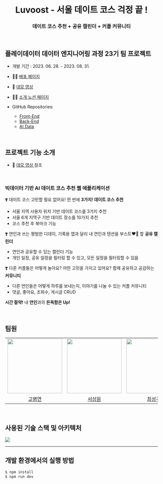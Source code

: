 <div align=center>
<h1>Luvoost - 서울 데이트 코스 걱정 끝 !</h1>
<h3>데이트 코스 추천 + 공유 캘린더 + 커플 커뮤니티</h3>
<br>
<div align=left>


## 플레이데이터 데이터 엔지니어링 과정 23기 팀 프로젝트 
- 개발 기간 : 2023. 06. 28. - 2023. 08. 31.
- 🙆‍♂️ [ 배포 페이지 ](https://luvoost.co.kr)
- 🎥 [ 데모 영상 ](https://youtu.be/-wGfEa7RgBE?si=HfNpcBiZHDzR82BU)
- 👩‍💻 [ 소개 노션 페이지 ](https://jjae0510.notion.site/Luvoost-015895a1eb984a3490c73b00ffbd3a0f?pvs=4)

- GitHub Repositories:
  - [Front-End](https://github.com/jaiwon880/luvoost_frontend)
  - [Back-End](https://github.com/jaiwon880/luvoost_backend)
  - [AI Data](https://github.com/jaiwon880/luvoost_ai)
<br>


## 프로젝트 기능 소개
- 🎥 [ 데모 영상 ](https://youtu.be/-wGfEa7RgBE?si=HfNpcBiZHDzR82BU) 참조

<br>

### **빅데이터 기반 AI 데이트 코스 추천 웹 애플리케이션**

❣️ 데이트 코스 고민할 필요 없어요! 한 번에 **3가지! 데이트 코스 추천**
- 서울 지역 사용자 위치 기반 데이트 코스를 3가지 추천
- 서울 6개 지역구 기반 데이트 장소를 10가지 추천
- 코스 추천 후 북마크 기능 

❣️ 연인과 쓰는 평범한 디데이, 기록용 앱과 달리 내 연인과 텐션을 부스트❤️‍🔥 할 **공유 캘린더**
- 연인과 공유할 수 있는 캘린더 기능
- 개인 일정, 공유 일정을 필터링 할 수 있고, 모든 일정을 필터링할 수 있음

❣️ 다른 커플들은 어떻게 놀아요? 어떤 고민을 가지고 있어요? 함께 공유하고 공감하는 **커뮤니티**
- 다른 연인들은 어떻게 하루를 보내는지, 이야기를 나눌 수 있는 커플 커뮤니티
- 댓글, 좋아요, 조회수, 게시글 CRUD

**시간 절약!** 내 **연인**과의 **돈독함은 Up!**

<br>

## 팀원

<table>
  <tr>
    <td><img src="https://github.com/jaiwon880/jaiwon880/assets/71927533/81daacfd-2387-4da8-b725-d1107e4bcf93" width="180" height="180"/></td>
    <td><img src="https://github.com/jaiwon880/jaiwon880/assets/71927533/c6df74fd-8592-4353-8350-beef87224708" width="180" height="180"/></td>
    <td><img src="https://github.com/jaiwon880/jaiwon880/assets/71927533/330bc3fe-5e8b-45a7-a3a7-3c3cb1aefe2c" width="180" height="180"/></td>
    <td><img src="https://github.com/jaiwon880/jaiwon880/assets/71927533/b9c08ab8-35e3-4e14-a21d-74daef5dc9f9" width="180" height="180"/></td>
    <td><img src="https://github.com/jaiwon880/jaiwon880/assets/71927533/5c9de33b-2a2e-4217-ada1-dff24a9ad6eb" width="180" height="180"/></td>
    <td><img src="https://github.com/jaiwon880/jaiwon880/assets/71927533/db870928-189a-4384-994d-d3d75aa6ed5e" width="180" height="180"/></td>
  </tr>
  <tr>
    <td align="center"><a href="https://github.com/mastgm0817">고병연</a>
    </td>
    <td align="center"><a href="https://github.com/tkd8973">서상원</a>
    </td>
    <td align="center"><a href="https://github.com/CHOISEONGGU">최성구</a>
    </td>
    <td align="center"><a href="https://github.com/KHB2937">곽희범</a>
    </td>
    <td align="center"><a href="https://github.com/whataLIN">이규린</a>
    </td>
    <td align="center"><a href="https://github.com/jaiwon880">한재원</a>
    </td>
  </tr>
</table>
<br>

## 사용된 기술 스택 및 아키텍처
<img src="https://github.com/jaiwon880/jaiwon880/assets/71927533/9b5d819e-c3dc-4b64-82e7-44d20f210b10"/>

<br>
<hr>

## 개발 환경에서의 실행 방법

```sh
$ npm install
$ npm run dev
```

